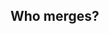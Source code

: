 ## Who merges?
<meta property="og:title" content=text>
<div id="text"></div>
<script>
var week = ISO8601_week_no(new Date());
var mergerNum = week % 9;
var merger;
switch (mergerNum) {
  case 0: 
    merger = 'Mikal'
    break;
  case 1:
    merger = 'Per-Olav'
    break;
  case 2:
    merger = 'Erlend'
    break;
  case 3:
    merger = 'Øyvind'
    break;
  case 4:
    merger = 'Anders'
    break;
  case 5:
    merger = 'Thomas''Merger of cap -> master is: ' + merger
    break;
  case 6:
    merger = 'Eivind'
    break;
  case 7:
    merger = 'Morten'
    break;
  case 8:
    merger = 'Sachin'
    break;
  
  }
document.getElementById("text").innerHTML = 'Merger of cap -> master is: ' + merger;

function ISO8601_week_no(dt) 
  {
     var tdt = new Date(dt.valueOf());
     var dayn = (dt.getDay() + 6) % 7;
     tdt.setDate(tdt.getDate() - dayn + 3);
     var firstThursday = tdt.valueOf();
     tdt.setMonth(0, 1);
     if (tdt.getDay() !== 4) 
       {
      tdt.setMonth(0, 1 + ((4 - tdt.getDay()) + 7) % 7);
        }
     return 1 + Math.ceil((firstThursday - tdt) / 604800000);
        }
</script>
